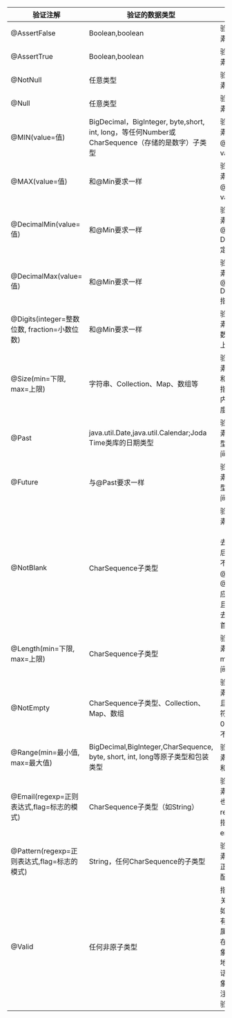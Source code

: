 | 验证注解                                                                                                	|  验证的数据类型                                                        |	说明                   |
| ----                                                																  | ----                                                                                   | ----                     |
| @AssertFalse                          																  | 	Boolean,boolean													 |  验证注解的元素值是false
| @AssertTrue                            																	 | 	Boolean,boolean													 |  验证注解的元素值是true
| @NotNull                                																   | 	任意类型 																		| 	验证注解的元素值不是null
| @Null                                        																   | 	任意类型																		 |  验证注解的元素值是null
| @MIN(value=值)	                																    |  BigDecimal，BigInteger, byte,short, int, long，等任何Number或CharSequence（存储的是数字）子类型 			| 	验证注解的元素值大于等于@Min指定的value值
| @MAX(value=值)                  																  | 	和@Min要求一样														|  验证注解的元素值小于等于@Max指定的value值
| @DecimalMin(value=值)  																   | 	和@Min要求一样															| 验证注解的元素值大于等于@ DecimalMin指定的value值
| @DecimalMax(value=值)   																 | 	和@Min要求一样																				| 验证注解的元素值小于等于@ DecimalMax指定的value值
| @Digits(integer=整数位数, fraction=小数位数)							| 和@Min要求一样																				| 	验证注解的元素值的整数位数和小数位数上限
| @Size(min=下限, max=上限)																| 	字符串、Collection、Map、数组等												| 验证注解的元素值的在min和max（包含）指定区间之内，如字符长度、集合大小
| @Past																											| 	java.util.Date,java.util.Calendar;Joda Time类库的日期类型 | 	验证注解的元素值（日期类型）比当前时间早
| @Future																									| 	与@Past要求一样																							| 验证注解的元素值（日期类型）比当前时间晚
| @NotBlank																								| 	CharSequence子类型																					| 验证注解的元素值不为空（不为null、去除首位空格后长度为0），不同于@NotEmpty，@NotBlank只应用于字符串且在比较时会去除字符串的首位空格
| @Length(min=下限, max=上限)													 | 	CharSequence子类型 																			| 	验证注解的元素值长度在min和max区间内
| @NotEmpty																							| 	CharSequence子类型、Collection、Map、数组														| 验证注解的元素值不为null且不为空（字符串长度不为0、集合大小不为0）
| @Range(min=最小值, max=最大值)											 | 	BigDecimal,BigInteger,CharSequence, byte, short, int, long等原子类型和包装类型				| 	验证注解的元素值在最小值和最大值之间
| @Email(regexp=正则表达式,flag=标志的模式)						| CharSequence子类型（如String）																		| 验证注解的元素值是Email，也可以通过regexp和flag指定自定义的email格式
| @Pattern(regexp=正则表达式,flag=标志的模式)					 | 	String，任何CharSequence的子类型																|  验证注解的元素值与指定的正则表达式匹配
| @Valid																									|  任何非原子类型																							|  指定递归验证关联的对象；如用户对象中有个地址对象属性，如果想在验证用户对象时一起验证地址对象的话，在地址对象上加@Valid注解即可级联验证